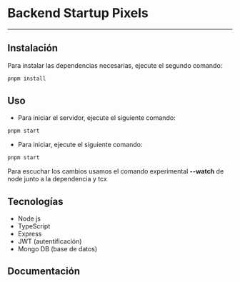 # Backend Startup Pixels
---

## Instalación
Para instalar las dependencias necesarias, ejecute el segundo comando:

``` bash
pnpm install
```

## Uso

- Para iniciar el servidor, ejecute el siguiente comando:
``` bash
pnpm start
```

- Para iniciar, ejecute el siguiente comando:

``` bash
pnpm start
```

Para escuchar los cambios usamos el comando experimental **--watch** de node junto a la dependencia y tcx

## Tecnologías

- Node js
- TypeScript
- Express
- JWT (autentificación)
- Mongo DB (base de datos)

## Documentación


